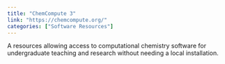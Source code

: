 ```yaml
---
title: "ChemCompute 3"
link: "https://chemcompute.org/"
categories: ["Software Resources"]
---
```


A resources allowing access to computational chemistry software for undergraduate teaching and research without needing a local installation.




